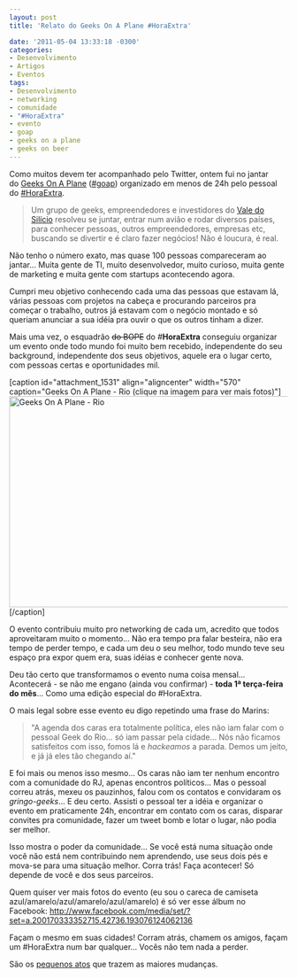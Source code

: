 ```yaml
---
layout: post
title: 'Relato do Geeks On A Plane #HoraExtra'

date: '2011-05-04 13:33:18 -0300'
categories:
- Desenvolvimento
- Artigos
- Eventos
tags:
- Desenvolvimento
- networking
- comunidade
- "#HoraExtra"
- evento
- goap
- geeks on a plane
- geeks on beer
---
```

<p>Como muitos devem ter acompanhado pelo Twitter, ontem fui no jantar do <a title="Geeks On A Plane" href="http://geeksonaplane.com/">Geeks On A Plane</a> (<a href="https://twitter.com/#!/search/%23goap">#goap</a>) organizado em menos de 24h pelo pessoal do <a href="http://horaextra.org/">#HoraExtra</a>.</p>
<blockquote><p>Um grupo de geeks, empreendedores e investidores do <a href="http://pt.wikipedia.org/wiki/Vale_do_Sil%C3%ADcio">Vale do Silício</a> resolveu se juntar, entrar num avião e rodar diversos países, para conhecer pessoas, outros empreendedores, empresas etc, buscando se divertir e é claro fazer negócios! Não é loucura, é real.</p></blockquote>
<p>Não tenho o número exato, mas quase 100 pessoas compareceram ao jantar... Muita gente de TI, muito desenvolvedor, muito curioso, muita gente de marketing e muita gente com startups acontecendo agora.</p>
<p>Cumpri meu objetivo conhecendo cada uma das pessoas que estavam lá, várias pessoas com projetos na cabeça e procurando parceiros pra começar o trabalho, outros já estavam com o negócio montado e só queriam anunciar a sua idéia pra ouvir o que os outros tinham a dizer.</p>
<p>Mais uma vez, o esquadrão <del>do BOPE</del> do #<strong>HoraExtra</strong> conseguiu organizar um evento onde todo mundo foi muito bem recebido, independente do seu background, independente dos seus objetivos, aquele era o lugar certo, com pessoas certas e oportunidades mil.</p>
<p>[caption id="attachment_1531" align="aligncenter" width="570" caption="Geeks On A Plane - Rio (clique na imagem para ver mais fotos)"]<a href="http://www.facebook.com/media/set/?set=a.200170333352715.42736.193076124062136"><img class="size-full wp-image-1531 " title="Geeks On A Plane - Rio" src="http://blog.thiagobelem.net/wp-content/uploads/2011/05/goap2.jpg" alt="Geeks On A Plane - Rio" width="570" height="381" /></a>[/caption]</p>
<p>O evento contribuiu muito pro networking de cada um, acredito que todos aproveitaram muito o momento... Não era tempo pra falar besteira, não era tempo de perder tempo, e cada um deu o seu melhor, todo mundo teve seu espaço pra expor quem era, suas idéias e conhecer gente nova.</p>
<p>Deu tão certo que transformamos o evento numa coisa mensal... Acontecerá - se não me engano (ainda vou confirmar) - <strong>toda 1ª terça-feira do mês</strong>... Como uma edição especial do #HoraExtra.</p>
<p>O mais legal sobre esse evento eu digo repetindo uma frase do Marins:</p>
<blockquote><p>"A agenda dos caras era totalmente política, eles não iam falar com o pessoal Geek do Rio... só iam passar pela cidade... Nós não ficamos satisfeitos com isso, fomos lá e <em>hackeamos</em> a parada. Demos um jeito, e já já eles tão chegando aí."</p></blockquote>
<p>E foi mais ou menos isso mesmo... Os caras não iam ter nenhum encontro com a comunidade do RJ, apenas encontros políticos... Mas o pessoal correu atrás, mexeu os pauzinhos, falou com os contatos e convidaram os <em>gringo-geeks</em>... E deu certo. Assisti o pessoal ter a idéia e organizar o evento em praticamente 24h, encontrar em contato com os caras, disparar convites pra comunidade, fazer um tweet bomb e lotar o lugar, não podia ser melhor.</p>
<p>Isso mostra o poder da comunidade... Se você está numa situação onde você não está nem contribuindo nem aprendendo, use seus dois pés e mova-se para uma situação melhor. Corra trás! Faça acontecer! Só depende de você e dos seus parceiros.</p>
<p>Quem quiser ver mais fotos do evento (eu sou o careca de camiseta azul/amarelo/azul/amarelo/azul/amarelo) é só ver esse álbum no Facebook: <a href="http://www.facebook.com/media/set/?set=a.200170333352715.42736.193076124062136">http://www.facebook.com/media/set/?set=a.200170333352715.42736.193076124062136</a></p>
<p>Façam o mesmo em suas cidades! Corram atrás, chamem os amigos, façam um #HoraExtra num bar qualquer... Vocês não tem nada a perder.</p>
<p>São os <a href="http://smallactsmanifesto.org/">pequenos atos</a> que trazem as maiores mudanças.</p>
